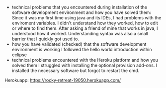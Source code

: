 * technical problems that you encountered during installation of the software development environment and how you have solved them:
      Since it was my first time using java and its IDEs, I had problems with the enviroment variables. I didn't understand how they worked, how to edit or where to find them. 
      After asking a friend of mine that works in java, I understood how it worked. 
      Understanding syntax was also a small barrier that I quickly got used to.
* how you have validated (checked) that the software development environment is working
    I followed the hello world introduction within eclipse
* technical problems encountered with the Heroku platform and how you solved them
  I struggled with installing the optional provision add-ons. I installed the necessary software but forgot to restart the cmd. 
  
 Herokuapp: https://rocky-retreat-19050.herokuapp.com/

